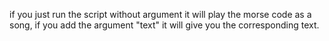   if you just run the script without argument it will play the morse code as a song, if you add the argument "text" it will give you the corresponding text.

